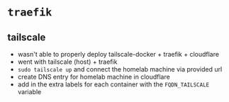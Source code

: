# `traefik`

## tailscale

- wasn't able to properly deploy tailscale-docker + traefik + cloudflare
- went with tailscale (host) + traefik
- `sudo tailscale up` and connect the homelab machine via provided url
- create DNS entry for homelab machine in cloudflare
- add in the extra labels for each container with the `FQDN_TAILSCALE` variable
